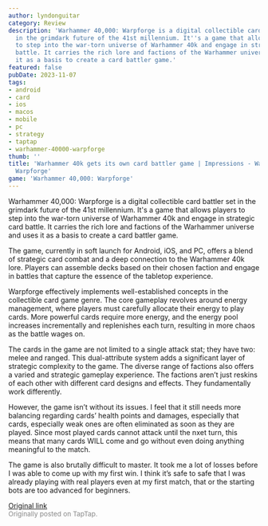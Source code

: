 ```yaml
---
author: lyndonguitar
category: Review
description: 'Warhammer 40,000: Warpforge is a digital collectible card battler set
  in the grimdark future of the 41st millennium. It''s a game that allows players
  to step into the war-torn universe of Warhammer 40k and engage in strategic card
  battle. It carries the rich lore and factions of the Warhammer universe and uses
  it as a basis to create a card battler game.'
featured: false
pubDate: 2023-11-07
tags:
- android
- card
- ios
- macos
- mobile
- pc
- strategy
- taptap
- warhammer-40000-warpforge
thumb: ''
title: 'Warhammer 40k gets its own card battler game | Impressions - Warhammer 40,000:
  Warpforge'
game: 'Warhammer 40,000: Warpforge'
---
```

Warhammer 40,000: Warpforge is a digital collectible card battler set in the grimdark future of the 41st millennium. It's a game that allows players to step into the war-torn universe of Warhammer 40k and engage in strategic card battle. It carries the rich lore and factions of the Warhammer universe and uses it as a basis to create a card battler game.

The game, currently in soft launch for Android, iOS, and PC, offers a blend of strategic card combat and a deep connection to the Warhammer 40k lore. Players can assemble decks based on their chosen faction and engage in battles that capture the essence of the tabletop experience.

Warpforge effectively implements well-established concepts in the collectible card game genre. The core gameplay revolves around energy management, where players must carefully allocate their energy to play cards. More powerful cards require more energy, and the energy pool increases incrementally and replenishes each turn, resulting in more chaos as the battle wages on.

The cards in the game are not limited to a single attack stat; they have two: melee and ranged. This dual-attribute system adds a significant layer of strategic complexity to the game. The diverse range of factions also offers a varied and strategic gameplay experience. The factions aren’t just reskins of each other with different card designs and effects. They fundamentally work differently.

However, the game isn’t without its issues. I feel that it still needs more balancing regarding cards’ health points and damages, especially that cards, especially weak ones are often eliminated as soon as they are played. Since most played cards cannot attack until the nxet turn, this means that many cards WILL come and go without even doing anything meaningful to the match.

The game is also brutally difficult to master. It took me a lot of losses before I was able to come up with my first win. I think it’s safe to safe that I was already playing with real players even at my first match, that or the starting bots are too advanced for beginners.

[Original link](https://www.taptap.io/post/6517709)<br><span style="font-size: 0.95em; color: #888;">Originally posted on TapTap.</span>